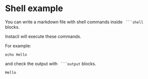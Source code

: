 # Shell example

You can write a markdown file with shell commands inside ` ```shell` blocks.

Instacli will execute these commands.

For example:

```shell
echo Hello
```

and check the output with ` ```output` blocks.

```output
Hello
```